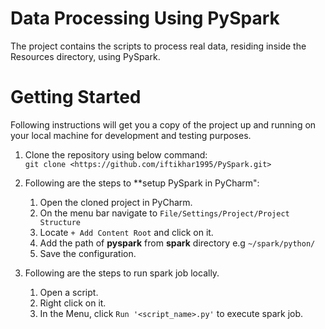 # Data Processing Using PySpark
The project contains the scripts to process real data, residing inside the Resources directory, using PySpark.
# Getting Started
Following instructions will get you a copy of the project up and running on your local machine for development and testing 
purposes.

1. Clone the repository using below command:\
   ```git clone <https://github.com/iftikhar1995/PySpark.git>```

2. Following are the steps to **setup PySpark in PyCharm":
   1. Open the cloned project in PyCharm.
   2. On the menu bar navigate to `File/Settings/Project/Project Structure`
   3. Locate `+ Add Content Root` and click on it.
   4. Add the path of **pyspark**  from **spark** directory e.g `~/spark/python/`
   5. Save the configuration.
 
 3. Following are the steps to run spark job locally.
    1. Open a script.
    2. Right click on it.
    3. In the Menu, click `Run '<script_name>.py'` to execute spark job. 